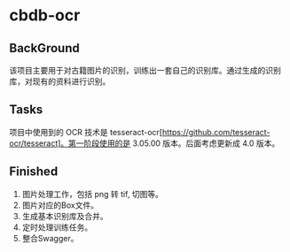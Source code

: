 # cbdb-ocr

## BackGround
该项目主要用于对古籍图片的识别，训练出一套自己的识别库。通过生成的识别库，对现有的资料进行识别。

## Tasks
项目中使用到的 OCR 技术是 tesseract-ocr[https://github.com/tesseract-ocr/tesseract]。第一阶段使用的是 3.05.00 版本。后面考虑更新成
4.0 版本。

## Finished
1. 图片处理工作，包括 png 转 tif, 切图等。
2. 图片对应的Box文件。
3. 生成基本识别库及合并。
4. 定时处理训练任务。
5. 整合Swagger。
